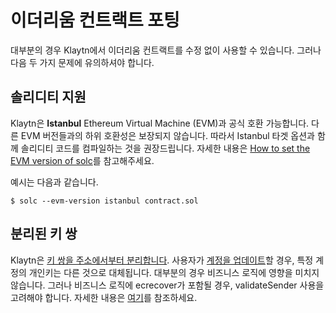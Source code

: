 # 이더리움 컨트랙트 포팅 <a id="porting-ethereum-contract"></a>

대부분의 경우 Klaytn에서 이더리움 컨트랙트를 수정 없이 사용할 수 있습니다. 그러나 다음 두 가지 문제에 유의하셔야 합니다.

## 솔리디티 지원 <a id="solidity-support"></a>

Klaytn은 **Istanbul** Ethereum Virtual Machine (EVM)과 공식 호환 가능합니다. 다른 EVM 버전들과의 하위 호환성은 보장되지 않습니다. 따라서 Istanbul 타겟 옵션과 함께 솔리디티 코드를 컴파일하는 것을 권장드립니다. 자세한 내용은 [How to set the EVM version of solc](https://solidity.readthedocs.io/en/latest/using-the-compiler.html#setting-the-evm-version-to-target)를 참고해주세요.


예시는 다음과 같습니다.

```
$ solc --evm-version istanbul contract.sol
```

## 분리된 키 쌍 <a id="decoupled-key-pairs"></a>

Klaytn은 [키 쌍을 주소에서부터 분리합니다](../klaytn/design/accounts.md#decoupling-key-pairs-from-addresses). 사용자가 [계정을 업데이트](../klaytn/design/transactions/basic.md#txtypeaccountupdate)할 경우, 특정 계정의 개인키는 다른 것으로 대체됩니다. 대부분의 경우 비즈니스 로직에 영향을 미치지 않습니다. 그러나 비즈니스 로직에 ecrecover가 포함될 경우, validateSender 사용을 고려해야 합니다. 자세한 내용은 [여기](precompiled-contracts/precompiled-contracts.md)를 참조하세요.
